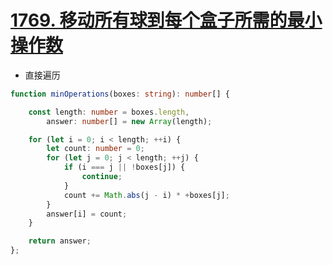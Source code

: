 
# [1769. 移动所有球到每个盒子所需的最小操作数](https://leetcode-cn.com/problems/minimum-number-of-operations-to-move-all-balls-to-each-box/)

- 直接遍历

```typescript
function minOperations(boxes: string): number[] {

    const length: number = boxes.length,
        answer: number[] = new Array(length);

    for (let i = 0; i < length; ++i) {
        let count: number = 0;
        for (let j = 0; j < length; ++j) {
            if (i === j || !boxes[j]) {
                continue;
            }
            count += Math.abs(j - i) * +boxes[j];
        }
        answer[i] = count;
    }

    return answer;
};
```
